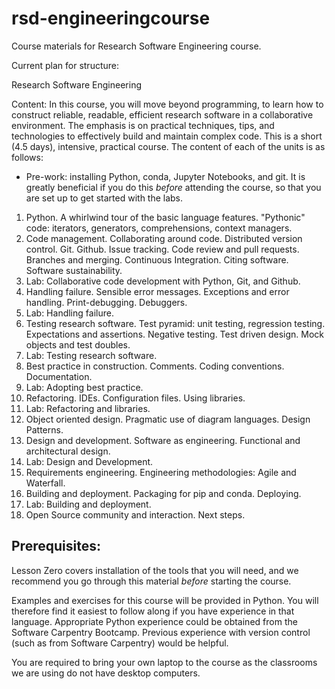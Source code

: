 # rsd-engineeringcourse

Course materials for Research Software Engineering course.

Current plan for structure:

Research Software Engineering

Content:
In this course, you will move beyond programming, to learn how to construct reliable, readable, efficient research software in a collaborative environment. The emphasis is on practical techniques, tips, and technologies to effectively build and maintain complex code. This is a short (4.5 days), intensive, practical course. The content of each of the units is as follows:

- Pre-work: installing Python, conda, Jupyter Notebooks, and git. It is greatly beneficial if you do this _before_ attending the course, so that you are set up to get started with the labs.

1. Python. A whirlwind tour of the basic language features. "Pythonic" code: iterators, generators, comprehensions, context managers.
1. Code management. Collaborating around code. Distributed version control. Git. Github. Issue tracking. Code review and pull requests. Branches and merging. Continuous Integration. Citing software. Software sustainability.
1. Lab: Collaborative code development with Python, Git, and Github.
1. Handling failure. Sensible error messages. Exceptions and error handling. Print-debugging. Debuggers.
1. Lab: Handling failure.
1. Testing research software. Test pyramid: unit testing, regression testing. Expectations and assertions. Negative testing. Test driven design. Mock objects and test doubles.
1. Lab: Testing research software.
1. Best practice in construction. Comments. Coding conventions. Documentation.
1. Lab: Adopting best practice.
1. Refactoring. IDEs. Configuration files. Using libraries.
1. Lab: Refactoring and libraries.
1. Object oriented design. Pragmatic use of diagram languages. Design Patterns.
1. Design and development. Software as engineering. Functional and architectural design.
1. Lab: Design and Development.
1. Requirements engineering. Engineering methodologies: Agile and Waterfall.
1. Building and deployment. Packaging for pip and conda. Deploying.
1. Lab: Building and deployment.
1. Open Source community and interaction. Next steps.

## Prerequisites:

Lesson Zero covers installation of the tools that you will need, and we recommend you go through this material _before_ starting the course.

Examples and exercises for this course will be provided in Python.  You will therefore find it easiest to follow along if you have experience in that language. Appropriate Python experience could be obtained from the Software Carpentry Bootcamp. Previous experience with version control (such as from Software Carpentry) would be helpful.

You are required to bring your own laptop to the course as the classrooms we are using do not have desktop computers.

